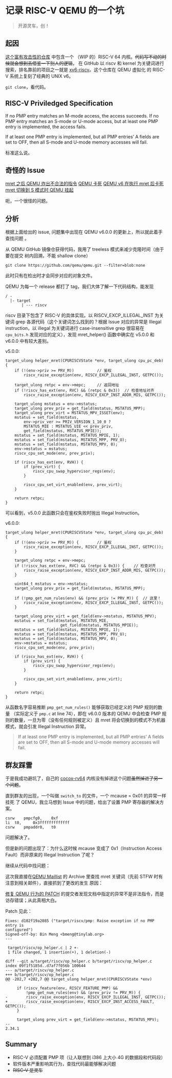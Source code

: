 # 记录 RISC-V QEMU 的一个坑

> 开源灵车，创！

## 起因

[这个富有攻击性的仓库](https://github.com/ziyao233/cocox-rv64) 中包含一个
（WIP 的）RISC-V 64 内核。~~代码写不动的时候就会想到去借鉴一下别人的逻辑~~，
在 GitHub 以 riscv 和 kernel 为关键词进行搜索，排名靠前的项目之一就是
[xv6-riscv](https://github.com/mit-pdos/xv6-riscv)。这个仓库在 QEMU 虚拟化
的 RISC-V 系统上复刻了经典的 UNIX v6。

`git clone`，看代码。

## RISC-V Priviledged Specification

If no PMP entry matches an M-mode access, the access succeeds. If no PMP
entry matches an S-mode or U-mode access, but at least one PMP entry is
implemented, the access fails.

If at least one PMP entry is implemented, but all PMP entries’ A fields are set
to OFF, then all S-mode and U-mode memory accesses will fail.

标准这么说。

## 奇怪的 Issue

[mret 之后 QEMU 炸出不合法的指令](https://github.com/mit-pdos/xv6-riscv/issues/103)
[QEMU 卡死](https://github.com/mit-pdos/xv6-riscv/issues/66)
[QEMU v6 在执行 mret 后卡死](https://github.com/mit-pdos/xv6-riscv/issues/84)
[mret 切换到 S 模式时 QEMU 挂起](https://stackoverflow.com/questions/69133848/risc-v-illegal-instruction-exception-when-switching-to-supervisor-mode)


呃，一个很怪的问题。

## 分析

根据上面给出的 issue, 问题集中出现在 QEMU v6.0.0 的更新上，所以就此着手查找问题
。

从 QEMU GitHub 镜像仓获得代码，我用了 treeless 模式来减少克隆时间（由于要在提交
树内回溯，不能 shallow clone）

```
git clone https://github.com/qemu/qemu.git --filter=blob:none
```

此时只有在检出时才会同步对应的对象文件。

QEMU 为每一个 release 都打了 tag，我们大体了解一下代码结构，能发现

```
/ -
  |- target
       | --- riscv
```

riscv 目录下包含了 RISC-V 的具体实现。以 RISCV\_EXCP\_ILLEGAL\_INST 为关键词
grep 各源代码（这个关键词怎么找到的？根据 Issue 对应的异常是 Illegal
instruction，以 illegal 为关键词进行 case-insensitive grep 很容易在
`cpu_bits.h` 发现对应的定义），发现 mret\_helper() 函数中确实在 v5.0.0 和
v6.0.0 中有较大差别。

v5.0.0:

```
target_ulong helper_mret(CPURISCVState *env, target_ulong cpu_pc_deb)
{
    if (!(env->priv >= PRV_M))			// 鉴权
        riscv_raise_exception(env, RISCV_EXCP_ILLEGAL_INST, GETPC());

    target_ulong retpc = env->mepc;		// 返回地址
    if (!riscv_has_ext(env, RVC) && (retpc & 0x3))	// 检查地址对齐
        riscv_raise_exception(env, RISCV_EXCP_INST_ADDR_MIS, GETPC());

    target_ulong mstatus = env->mstatus;
    target_ulong prev_priv = get_field(mstatus, MSTATUS_MPP);
    target_ulong prev_virt = MSTATUS_MPV_ISSET(env);
    mstatus = set_field(mstatus,
        env->priv_ver >= PRIV_VERSION_1_10_0 ?
        MSTATUS_MIE : MSTATUS_UIE << prev_priv,
        get_field(mstatus, MSTATUS_MPIE));
    mstatus = set_field(mstatus, MSTATUS_MPIE, 1);
    mstatus = set_field(mstatus, MSTATUS_MPP, PRV_U);
    mstatus = set_field(mstatus, MSTATUS_MPV, 0);
    env->mstatus = mstatus;
    riscv_cpu_set_mode(env, prev_priv);

    if (riscv_has_ext(env, RVH)) {
        if (prev_virt) {
            riscv_cpu_swap_hypervisor_regs(env);
        }

        riscv_cpu_set_virt_enabled(env, prev_virt);
    }

    return retpc;
}
```

可以看到，v5.0.0 此函数只会在鉴权失败时抛出 Illegal Instruction。

v6.0.0:

```
target_ulong helper_mret(CPURISCVState *env, target_ulong cpu_pc_deb)
{
    if (!(env->priv >= PRV_M)) {		// 鉴权
        riscv_raise_exception(env, RISCV_EXCP_ILLEGAL_INST, GETPC());
    }

    target_ulong retpc = env->mepc;
    if (!riscv_has_ext(env, RVC) && (retpc & 0x3)) {	// 检查对齐
        riscv_raise_exception(env, RISCV_EXCP_INST_ADDR_MIS, GETPC());
    }

    uint64_t mstatus = env->mstatus;
    target_ulong prev_priv = get_field(mstatus, MSTATUS_MPP);

    if (!pmp_get_num_rules(env) && (prev_priv != PRV_M)) {	// 这里！
        riscv_raise_exception(env, RISCV_EXCP_ILLEGAL_INST, GETPC());
    }

    target_ulong prev_virt = get_field(env->mstatus, MSTATUS_MPV);
    mstatus = set_field(mstatus, MSTATUS_MIE,
                        get_field(mstatus, MSTATUS_MPIE));
    mstatus = set_field(mstatus, MSTATUS_MPIE, 1);
    mstatus = set_field(mstatus, MSTATUS_MPP, PRV_U);
    mstatus = set_field(mstatus, MSTATUS_MPV, 0);
    env->mstatus = mstatus;
    riscv_cpu_set_mode(env, prev_priv);

    if (riscv_has_ext(env, RVH)) {
        if (prev_virt) {
            riscv_cpu_swap_hypervisor_regs(env);
        }

        riscv_cpu_set_virt_enabled(env, prev_virt);
    }

    return retpc;
}
```

从函数名字容易推断 `pmp_get_num_rules()` 能够获取已经定义的 PMP 规则的数量
（实际定义于 `pmp.c` at line 74），即在 v6.0.0 版本的 QEMU 中会检查 PMP
规则的数量，一旦为零（没有任何规则被定义）且 mret 将会切换到的模式不为机器
模式，就会引发 Illegal Instruction 异常。

> If at least one PMP entry is implemented, but all PMP entries’ A fields are
> set to OFF, then all S-mode and U-mode memory accesses will fail.

## 群友踩雷

于是我成功避坑了，自己的 [cocox-rv64](https://github.com/ziyao233/cocox-rv64)
内核没有掉进这个问题~~虽然掉进了另一个问题~~。

直到群友的出现，一个叫做 `switch_to` 的文件，一个 mcause = 0x01 的异常一样挂死
了 QEMU，我立马想到 Issue 中的问题，给出了设置 PMP 寄存器的解决方案。

```
csrw	pmpcfg0,	0xf
li	t0,		0x3fffffffffffff
csrw	pmpaddr0,	t0
```

问题解决了。

但是新的问题出现了：为什么这时候 mcause 变成了 0x1（Instruction Access
Fault）而非原来的 Illegal Instruction 了呢？

继续从代码中找问题：

这次我直接在[QEMU Maillist](https://lists.nongnu.org/archive/html/qemu-riscv) 的
Archive 里查找 mret 关键词（先前 STFW 时有注意到相关邮件），直接抓到了更改的发生
原因：

[修复 QEMU 行为的 PATCH](https://lists.nongnu.org/archive/html/qemu-riscv/2022-12/msg00030.html)
的提交者发现文档中指定的异常不是非法指令，而是访存错误；从此真相大白。

Patch 见此：

```
Fixes: d102f19a2085 ("target/riscv/pmp: Raise exception if no PMP entry is 
configured")
Signed-off-by: Bin Meng <bmeng@tinylab.org>
---

 target/riscv/op_helper.c | 2 +-
 1 file changed, 1 insertion(+), 1 deletion(-)

diff --git a/target/riscv/op_helper.c b/target/riscv/op_helper.c
index 09f1f5185d..d7af7f056b 100644
--- a/target/riscv/op_helper.c
+++ b/target/riscv/op_helper.c
@@ -202,7 +202,7 @@ target_ulong helper_mret(CPURISCVState *env)
 
     if (riscv_feature(env, RISCV_FEATURE_PMP) &&
         !pmp_get_num_rules(env) && (prev_priv != PRV_M)) {
-        riscv_raise_exception(env, RISCV_EXCP_ILLEGAL_INST, GETPC());
+        riscv_raise_exception(env, RISCV_EXCP_INST_ACCESS_FAULT, GETPC());
     }
 
     target_ulong prev_virt = get_field(env->mstatus, MSTATUS_MPV);
-- 
2.34.1
```

## Summary

- RISC-V 必须配置 PMP 项（让人联想到 i386 上大小 4G 的数据段和代码段）
- 软件版本严重影响其行为，查找代码最能够解决问题
- ~~RISC-V 是灵车~~
